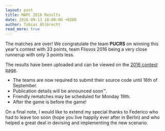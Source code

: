 ```yaml
---
layout: post
title: MAPC 2016 Results
date: 2016-09-13 18:00:00 +0200
author: Tobias Ahlbrecht
read_more: true
---
```


The matches are over! We congratulate the team **PUCRS** on winning this year's contest with 33 points, team Flisvos 2016 being a very close runnerup with only 3 points less.

The results have been uploaded and can be viewed on the [2016 contest page](/2016/).

* The teams are now required to submit their source code until 16th of September.
* Publication details will be announced soon&trade;.
* Friendly rematches may be scheduled for Monday 19th.
* After the game is before the game!

On a final note, I would like to extend my special thanks to Federico who had to leave too soon (hope you live happily ever after in Berlin) and who helped a great deal in devising and implementing the new scenario.
